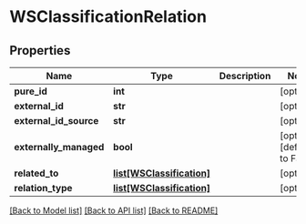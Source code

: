 # WSClassificationRelation

## Properties
Name | Type | Description | Notes
------------ | ------------- | ------------- | -------------
**pure_id** | **int** |  | [optional] 
**external_id** | **str** |  | [optional] 
**external_id_source** | **str** |  | [optional] 
**externally_managed** | **bool** |  | [optional] [default to False]
**related_to** | [**list[WSClassification]**](WSClassification.md) |  | [optional] 
**relation_type** | [**list[WSClassification]**](WSClassification.md) |  | [optional] 

[[Back to Model list]](../README.md#documentation-for-models) [[Back to API list]](../README.md#documentation-for-api-endpoints) [[Back to README]](../README.md)



